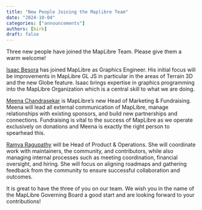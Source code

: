 ```yaml
---
title: "New People Joining the Maplibre Team"
date: "2024-10-04"
categories: ["announcements"]
authors: [birk]
draft: false
---
```


Three new people have joined the MapLibre Team. Please give them a warm welcome!

[Isaac Besora](/about/isaac/) has joined MapLibre as Graphics Engineer. His initial focus will be improvements in MapLibre GL JS in particular in the areas of Terrain 3D and the new Globe feature. Isaac brings expertise in graphics programming into the MapLibre Organization which is a central skill to what we are doing.

[Meena Chandrasekar](/about/meena/) is MapLibre’s new Head of Marketing & Fundraising. Meena will lead all external communication of MapLibre, manage relationships with existing sponsors, and build new partnerships and connections. Fundraising is vital to the success of MapLibre as we operate exclusively on donations and Meena is exactly the right person to spearhead this.

[Ramya Ragupathy](/about/ramya/) will be Head of Product & Operations. She will coordinate work with maintainers, the community, and contributors, while also managing internal processes such as meeting coordination, financial oversight, and hiring. She will focus on aligning roadmaps and gathering feedback from the community to ensure successful collaboration and outcomes.

It is great to have the three of you on our team. We wish you in the name of the MapLibre Governing Board a good start and are looking forward to your contributions!

